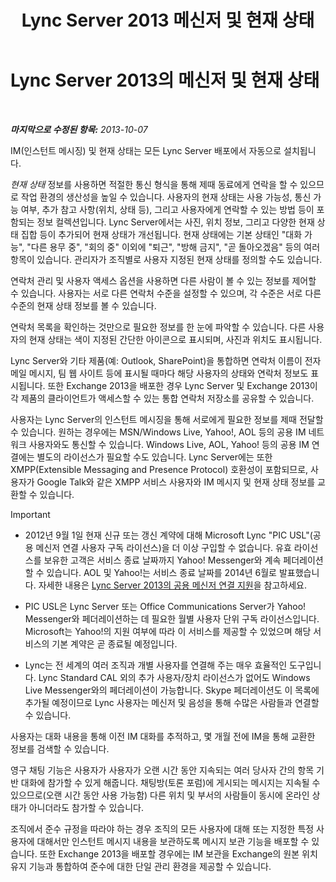 ﻿---
title: Lync Server 2013 메신저 및 현재 상태
TOCTitle: 메신저 및 현재 상태
ms:assetid: 6a93ae95-3b64-410b-ab72-74dea232f065
ms:mtpsurl: https://technet.microsoft.com/ko-kr/library/Gg417162(v=OCS.15)
ms:contentKeyID: 49303934
ms.date: 08/10/2015
mtps_version: v=OCS.15
ms.translationtype: HT
---

# Lync Server 2013의 메신저 및 현재 상태

 

_**마지막으로 수정된 항목:** 2013-10-07_

IM(인스턴트 메시징) 및 현재 상태는 모든 Lync Server 배포에서 자동으로 설치됩니다.

*현재 상태* 정보를 사용하면 적절한 통신 형식을 통해 제때 동료에게 연락을 할 수 있으므로 작업 환경의 생산성을 높일 수 있습니다. 사용자의 현재 상태는 사용 가능성, 통신 가능 여부, 추가 참고 사항(위치, 상태 등), 그리고 사용자에게 연락할 수 있는 방법 등이 포함되는 정보 컬렉션입니다. Lync Server에서는 사진, 위치 정보, 그리고 다양한 현재 상태 집합 등이 추가되어 현재 상태가 개선됩니다. 현재 상태에는 기본 상태인 "대화 가능", "다른 용무 중", "회의 중" 이외에 "퇴근", "방해 금지", "곧 돌아오겠음" 등의 여러 항목이 있습니다. 관리자가 조직별로 사용자 지정된 현재 상태를 정의할 수도 있습니다.

연락처 관리 및 사용자 액세스 옵션을 사용하면 다른 사람이 볼 수 있는 정보를 제어할 수 있습니다. 사용자는 서로 다른 연락처 수준을 설정할 수 있으며, 각 수준은 서로 다른 수준의 현재 상태 정보를 볼 수 있습니다.

연락처 목록을 확인하는 것만으로 필요한 정보를 한 눈에 파악할 수 있습니다. 다른 사용자의 현재 상태는 색이 지정된 간단한 아이콘으로 표시되며, 사진과 위치도 표시됩니다.

Lync Server와 기타 제품(예: Outlook, SharePoint)을 통합하면 연락처 이름이 전자 메일 메시지, 팀 웹 사이트 등에 표시될 때마다 해당 사용자의 상태와 연락처 정보도 표시됩니다. 또한 Exchange 2013을 배포한 경우 Lync Server 및 Exchange 2013이 각 제품의 클라이언트가 액세스할 수 있는 통합 연락처 저장소를 공유할 수 있습니다.

사용자는 Lync Server의 인스턴트 메시징을 통해 서로에게 필요한 정보를 제때 전달할 수 있습니다. 원하는 경우에는 MSN/Windows Live, Yahoo\!, AOL 등의 공용 IM 네트워크 사용자와도 통신할 수 있습니다. Windows Live, AOL, Yahoo\! 등의 공용 IM 연결에는 별도의 라이선스가 필요할 수도 있습니다. Lync Server에는 또한 XMPP(Extensible Messaging and Presence Protocol) 호환성이 포함되므로, 사용자가 Google Talk와 같은 XMPP 서비스 사용자와 IM 메시지 및 현재 상태 정보를 교환할 수 있습니다.


> [!IMPORTANT]
> <UL>
> <LI>
> <P>2012년 9월 1일 현재 신규 또는 갱신 계약에 대해 Microsoft Lync "PIC USL"(공용 메신저 연결 사용자 구독 라이선스)을 더 이상 구입할 수 없습니다. 유효 라이선스를 보유한 고객은 서비스 종료 날짜까지 Yahoo! Messenger와 계속 페더레이션할 수 있습니다. AOL 및 Yahoo!는 서비스 종료 날짜를 2014년 6월로 발표했습니다. 자세한 내용은 <A href="lync-server-2013-support-for-public-instant-messenger-connectivity.md">Lync Server 2013의 공용 메신저 연결 지원</A>을 참고하세요.</P>
> <LI>
> <P>PIC USL은 Lync Server 또는 Office Communications Server가 Yahoo! Messenger와 페더레이션하는 데 필요한 월별 사용자 단위 구독 라이선스입니다. Microsoft는 Yahoo!의 지원 여부에 따라 이 서비스를 제공할 수 있었으며 해당 서비스의 기본 계약은 곧 종료될 예정입니다.</P>
> <LI>
> <P>Lync는 전 세계의 여러 조직과 개별 사용자를 연결해 주는 매우 효율적인 도구입니다. Lync Standard CAL 외의 추가 사용자/장치 라이선스가 없어도 Windows Live Messenger와의 페더레이션이 가능합니다. Skype 페더레이션도 이 목록에 추가될 예정이므로 Lync 사용자는 메신저 및 음성을 통해 수많은 사람들과 연결할 수 있습니다.</P></LI></UL>



사용자는 대화 내용을 통해 이전 IM 대화를 추적하고, 몇 개월 전에 IM을 통해 교환한 정보를 검색할 수 있습니다.

영구 채팅 기능은 사용자가 사용자가 오랜 시간 동안 지속되는 여러 당사자 간의 항목 기반 대화에 참가할 수 있게 해줍니다. 채팅방(토론 포럼)에 게시되는 메시지는 지속될 수 있으므로(오랜 시간 동안 사용 가능함) 다른 위치 및 부서의 사람들이 동시에 온라인 상태가 아니더라도 참가할 수 있습니다.

조직에서 준수 규정을 따라야 하는 경우 조직의 모든 사용자에 대해 또는 지정한 특정 사용자에 대해서만 인스턴트 메시지 내용을 보관하도록 메시지 보관 기능을 배포할 수 있습니다. 또한 Exchange 2013을 배포할 경우에는 IM 보관을 Exchange의 원본 위치 유지 기능과 통합하여 준수에 대한 단일 관리 환경을 제공할 수 있습니다.

